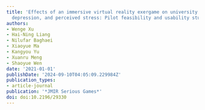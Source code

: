 ```yaml
---
title: 'Effects of an immersive virtual reality exergame on university students’ anxiety,
  depression, and perceived stress: Pilot feasibility and usability study'
authors:
- Wenge Xu
- Hai-Ning Liang
- Nilufar Baghaei
- Xiaoyue Ma
- Kangyou Yu
- Xuanru Meng
- Shaoyue Wen
date: '2021-01-01'
publishDate: '2024-09-10T04:05:09.229984Z'
publication_types:
- article-journal
publication: '*JMIR Serious Games*'
doi: doi:10.2196/29330
---
```

